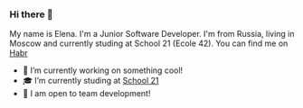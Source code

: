 ### Hi there 👋

My name is Elena. I'm a Junior Software Developer. I'm from Russia, living in Moscow and currently studing at School 21 (Ecole 42). You can find me on <a href="https://career.habr.com/redplanet">Habr</a>

- 🚀 I’m currently working on something cool!
- 🎓 I’m currently studing at [School 21](https://21-school.ru/)
- 💬 I am open to team development!

